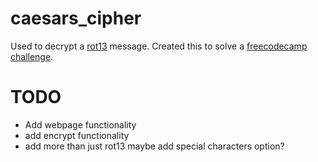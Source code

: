# caesars_cipher
Used to decrypt a [rot13](https://en.wikipedia.org/wiki/ROT13) message. Created this to solve a [freecodecamp challenge](https://www.freecodecamp.org/learn/javascript-algorithms-and-data-structures/javascript-algorithms-and-data-structures-projects/caesars-cipher).

# TODO
- Add webpage functionality
- add encrypt functionality
- add more than just rot13 maybe add special characters option?
